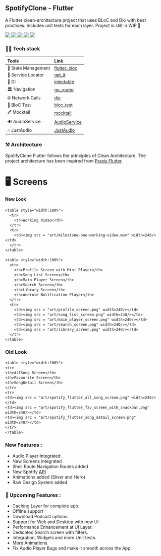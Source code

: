 ## SpotifyClone - Flutter

  <p align="left"> A Flutter clean-architecture project that uses BLoC and Dio with best practices. Includes unit tests for each layer. Project is still in WIP 🚧</p>

  <p align="left">
      <a href = "https://github.com/Solido/awesome-flutter">
        <img src = "https://img.shields.io/badge/Awesome-Flutter-blue.svg?color=blue&style=for-the-badge" />
      </a>
      <a href = "https://github.com/nikeight/SpotifyFlutter/stargazers">
        <img src="https://img.shields.io/github/stars/nikeight/SpotifyFlutter?color=green&style=for-the-badge" />
      </a>
      <a href = "https://github.com/nikeight/SpotifyFlutter/network/members">
          <img src="https://img.shields.io/github/forks/nikeight/SpotifyFlutter?color=green&style=for-the-badge" />
      </a>
      <a href = "https://github.com/nikeight/SpotifyFlutter/watchers">
          <img src="https://img.shields.io/github/watchers/nikeight/SpotifyFlutter?color=yellowgreen&style=for-the-badge" />
      </a>
      <a href = "https://github.com/nikeight/SpotifyFlutter/issues">
          <img src="https://img.shields.io/github/issues/nikeight/SpotifyFlutter?color=orange&style=for-the-badge" />
      </a>
  </p>

### 👨‍💻 Tech stack

| Tools               | Link                                                            |
|:--------------------|:----------------------------------------------------------------|
| 🤖 State Management | [flutter_bloc](https://pub.dev/packages/flutter_bloc)           |
| 💚 Service Locator  | [get_it](https://pub.dev/packages/get_it)                       |
| 💉 DI               | [injectable](https://pub.dev/packages/injectable)               |
| 🏛 Navigation       | [go_router](https://pub.dev/packages/go_router)                 |
| 🌐 Network Calls    | [dio](https://pub.dev/packages/dio)                |
| 🚀 BloC Test        | [bloc_test](https://pub.dev/packages/bloc_test)                 |
| 🖊️ Mocktail        | [mocktail](https://pub.dev/packages/mocktail)                   |
| 🔊 AudioService     | [AudioService](https://pub.dev/packages/audio_service)                   |
| 🎶 JustAudio        | [JustAudio](https://pub.dev/packages/just_audio)                   |

### ⚒️ Architecture

SpotifyClone Flutter follows the principles of Clean Architecture. The project architecture has been
inspired from [Praxis Flutter](https://github.com/mutualmobile/PraxisFlutter).

# 🖥️ Screens

#### New Look

    <table style="width:100%">
      <tr>
        <th>Working Video</th>
      </tr>
      <tr>
        <td><img src = "art/milestone-one-working-video.mov" width=240/></td> 
      </tr>
    </table> 

    <table style="width:100%">
      <tr>
        <th>Profile Screen with Mini Player</th>
        <th>Song List Screen</th> 
        <th>Main Player Screen</th>
        <th>Search Screen</th>
        <th>Library Screen</th>
        <th>Android Notification Player</th>
      </tr>
      <tr>
        <td><img src = "art/profile_screen.png" width=240/></td> 
        <td><img src = "art/song_list_screen.png" width=240/></td>
        <td><img src = "art/main_player_screen.png" width=240/></td>
        <td><img src = "art/search_screen.png" width=240/></td>
        <td><img src = "art/library_screen.png" width=240/></td>
      </tr>
    </table> 

### Old Look

    <table style="width:100%">
    <tr>
    <th>AllSong Screen</th>
    <th>Favourite Screen</th> 
    <th>SongDetail Screen</th>
    </tr>
    <tr>
    <td><img src = "art/spotify_flutter_all_song_screen.png" width=240/></td> 
    <td><img src = "art/spotify_flutter_fav_screen_with_snackbar.png" width=240/></td>
    <td><img src = "art/spotify_flutter_song_detail_screen.png" width=240/></td>
    </tr>
    </table>

### New Features :

- Audio Player Integrated
- New Screens integrated
- Shell Route Navigation Routes added
- New Spotify [API]("https://developer.spotify.com/documentation/web-api")
- Animations added (Sliver and Hero)
- Raw Design System added

### 🐥 Upcoming Features :

- Caching Layer for complete app.
- Offline support
- Download Podcast options.
- Support for Web and Desktop with new UI
- Performance Enhancement at UI Layer.
- Dedicated Search screen with filters.
- Integration, Widgets and more Unit tests.
- More Animations.
- Fix Audio Player Bugs and make it smooth across the App. 

